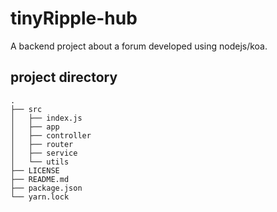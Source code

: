 # tinyRipple-hub

A backend project about a forum developed using nodejs/koa.

## project directory

```text
.
├── src
│   ├── index.js
│   ├── app
│   ├── controller
│   ├── router
│   ├── service
│   └── utils
├── LICENSE
├── README.md
├── package.json
└── yarn.lock
```
